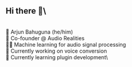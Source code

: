 ## Hi there 👋\
\
👨 Arjun Bahuguna (he/him)\
💼 Co-founder @ Audio Realities\
👨‍💻 Machine learning for audio signal processing\
🔭 Currently working on voice conversion\
🌱 Currently learning plugin development\

<!--

- 🔭 I’m currently working on ...
- 🌱 I’m currently learning ...
- 👯 I’m looking to collaborate on ...
- 🤔 I’m looking for help with ...
- 💬 Ask me about ...
- 📫 How to reach me: ...
- 😄 Pronouns: ...
- ⚡ Fun fact: ...
-->
